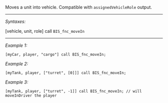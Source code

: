 Moves a unit into vehicle. Compatible with `assignedVehicleRole` output.


---
*Syntaxes:*

[vehicle, unit, role] call `BIS_fnc_moveIn`

---
*Example 1:*

```sqf
[myCar, player, "cargo"] call BIS_fnc_moveIn;
```

*Example 2:*

```sqf
[myTank, player, ["turret", [0]]] call BIS_fnc_moveIn;
```

*Example 3:*

```sqf
[myTank, player, ["turret", -1]] call BIS_fnc_moveIn; // will moveInDriver the player
```